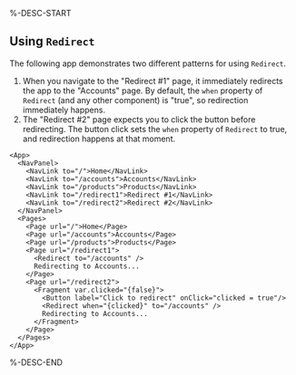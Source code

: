 %-DESC-START

## Using `Redirect`

The following app demonstrates two different patterns for using `Redirect`.

1. When you navigate to the "Redirect #1" page, it immediately redirects the app to the "Accounts" page. By default, the  `when` property of `Redirect` (and any other component) is "true", so redirection immediately happens.
2. The "Redirect #2" page expects you to click the button before redirecting. The button click sets the `when` property of `Redirect` to true, and redirection happens at that moment.

```xmlui-pg copy {14, 20} display name="Example: providing children" height="170px"
<App>
  <NavPanel>
    <NavLink to="/">Home</NavLink>
    <NavLink to="/accounts">Accounts</NavLink>
    <NavLink to="/products">Products</NavLink>
    <NavLink to="/redirect1">Redirect #1</NavLink>
    <NavLink to="/redirect2">Redirect #2</NavLink>
  </NavPanel>
  <Pages>
    <Page url="/">Home</Page>
    <Page url="/accounts">Accounts</Page>
    <Page url="/products">Products</Page>
    <Page url="/redirect1">
      <Redirect to="/accounts" />
      Redirecting to Accounts...
    </Page>
    <Page url="/redirect2">
      <Fragment var.clicked="{false}">
        <Button label="Click to redirect" onClick="clicked = true"/>
        <Redirect when="{clicked}" to="/accounts" />
        Redirecting to Accounts...
      </Fragment>
    </Page>
  </Pages>
</App>
```

%-DESC-END
